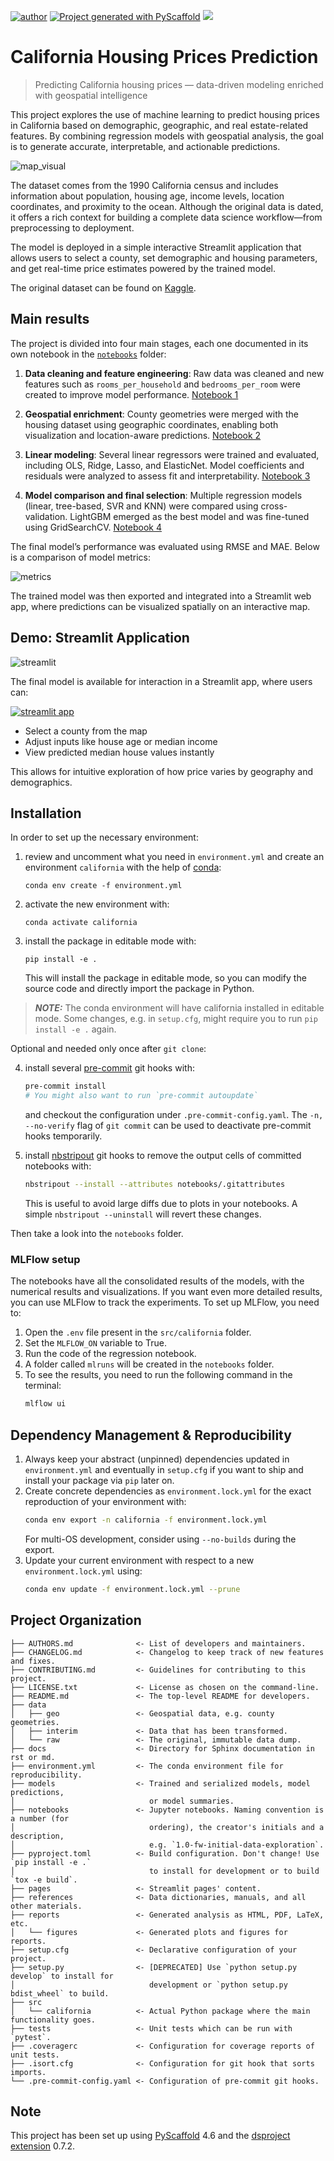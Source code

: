 [![author](https://img.shields.io/badge/Author-Francisco&nbsp;Bustamante-red.svg)](https://www.linkedin.com/in/flsbustamante/)
[![Project generated with PyScaffold](https://img.shields.io/badge/-PyScaffold-005CA0?logo=pyscaffold)](https://pyscaffold.org/)
[![](https://img.shields.io/badge/Python-3.11+-blue.svg)](https://www.python.org/)

# California Housing Prices Prediction

> Predicting California housing prices — data-driven modeling enriched with geospatial intelligence

This project explores the use of machine learning to predict housing prices in
California based on demographic, geographic, and real estate-related features.
By combining regression models with geospatial analysis, the goal is to generate
accurate, interpretable, and actionable predictions.

![map_visual](reports/figures/map_house_income.png)

The dataset comes from the 1990 California census and includes information about
population, housing age, income levels, location coordinates, and proximity to
the ocean. Although the original data is dated, it offers a rich context for
building a complete data science workflow—from preprocessing to deployment.

The model is deployed in a simple interactive Streamlit application that allows
users to select a county, set demographic and housing parameters, and get
real-time price estimates powered by the trained model.

The original dataset can be found on [Kaggle](https://www.kaggle.com/datasets/camnugent/california-housing-prices/data).

## Main results

The project is divided into four main stages, each one documented in its own notebook in the [`notebooks`](notebooks/) folder:

1. **Data cleaning and feature engineering**: Raw data was cleaned and new
features such as `rooms_per_household` and `bedrooms_per_room` were created to
improve model performance. [Notebook 1](notebooks/01-flsb-data_cleansing.ipynb)

2. **Geospatial enrichment**: County geometries were merged with the housing
dataset using geographic coordinates, enabling both visualization and
location-aware predictions. [Notebook 2](notebooks/02-flsb-geo.ipynb)

3. **Linear modeling**: Several linear regressors were trained and evaluated,
including OLS, Ridge, Lasso, and ElasticNet. Model coefficients and residuals
were analyzed to assess fit and interpretability. [Notebook
3](notebooks/03-flsb-linear_models.ipynb)

4. **Model comparison and final selection**: Multiple regression models (linear,
tree-based, SVR and KNN) were compared using cross-validation. LightGBM emerged
as the best model and was fine-tuned using GridSearchCV. [Notebook
4](notebooks/04-flsb-all_models.ipynb)

The final model’s performance was evaluated using RMSE and MAE. Below is a
comparison of model metrics:

![metrics](reports/figures/metrics.png)

The trained model was then exported and integrated into a Streamlit web app,
where predictions can be visualized spatially on an interactive map.

## Demo: Streamlit Application

![streamlit](reports/figures/streamlit.png)

The final model is available for interaction in a Streamlit app, where users can:

[![streamlit app](https://img.shields.io/badge/-Streamlit%20app-FF4B4B?style=for-the-badge&logo=Streamlit&logoColor=white)](https://streamlitapp.com/)

* Select a county from the map
* Adjust inputs like house age or median income
* View predicted median house values instantly

This allows for intuitive exploration of how price varies by geography and demographics.

## Installation

In order to set up the necessary environment:

1. review and uncomment what you need in `environment.yml` and create an environment `california` with the help of [conda]:

   ```
   conda env create -f environment.yml
   ```

2. activate the new environment with:
   ```
   conda activate california
   ```

3. install the package in editable mode with:
   ```
   pip install -e .
   ```
   This will install the package in editable mode, so you can modify the source code and
   directly import the package in Python.

> **_NOTE:_**  The conda environment will have california installed in editable mode.
> Some changes, e.g. in `setup.cfg`, might require you to run `pip install -e .` again.


Optional and needed only once after `git clone`:

4. install several [pre-commit] git hooks with:
   ```bash
   pre-commit install
   # You might also want to run `pre-commit autoupdate`
   ```
   and checkout the configuration under `.pre-commit-config.yaml`.
   The `-n, --no-verify` flag of `git commit` can be used to deactivate pre-commit hooks temporarily.

5. install [nbstripout] git hooks to remove the output cells of committed notebooks with:
   ```bash
   nbstripout --install --attributes notebooks/.gitattributes
   ```
   This is useful to avoid large diffs due to plots in your notebooks.
   A simple `nbstripout --uninstall` will revert these changes.


Then take a look into the `notebooks` folder.

### MLFlow setup

The notebooks have all the consolidated results of the models, with the
numerical results and visualizations. If you want even more detailed results,
you can use MLFlow to track the experiments. To set up MLFlow, you need to:

1. Open the `.env` file present in the `src/california` folder.
2. Set the `MLFLOW_ON` variable to True.
3. Run the code of the regression notebook.
4. A folder called `mlruns` will be created in the `notebooks` folder.
5. To see the results, you need to run the following command in the terminal:
   ```bash
   mlflow ui
   ```

## Dependency Management & Reproducibility

1. Always keep your abstract (unpinned) dependencies updated in
`environment.yml` and eventually in `setup.cfg` if you want to ship and install
your package via `pip` later on.
2. Create concrete dependencies as `environment.lock.yml` for the exact reproduction of your
   environment with:
   ```bash
   conda env export -n california -f environment.lock.yml
   ```
   For multi-OS development, consider using `--no-builds` during the export.
3. Update your current environment with respect to a new `environment.lock.yml` using:
   ```bash
   conda env update -f environment.lock.yml --prune
   ```

## Project Organization

```
├── AUTHORS.md              <- List of developers and maintainers.
├── CHANGELOG.md            <- Changelog to keep track of new features and fixes.
├── CONTRIBUTING.md         <- Guidelines for contributing to this project.
├── LICENSE.txt             <- License as chosen on the command-line.
├── README.md               <- The top-level README for developers.
├── data
│   ├── geo                 <- Geospatial data, e.g. county geometries.
│   ├── interim             <- Data that has been transformed.
│   └── raw                 <- The original, immutable data dump.
├── docs                    <- Directory for Sphinx documentation in rst or md.
├── environment.yml         <- The conda environment file for reproducibility.
├── models                  <- Trained and serialized models, model predictions,
│                              or model summaries.
├── notebooks               <- Jupyter notebooks. Naming convention is a number (for
│                              ordering), the creator's initials and a description,
│                              e.g. `1.0-fw-initial-data-exploration`.
├── pyproject.toml          <- Build configuration. Don't change! Use `pip install -e .`
│                              to install for development or to build `tox -e build`.
├── pages                   <- Streamlit pages' content.
├── references              <- Data dictionaries, manuals, and all other materials.
├── reports                 <- Generated analysis as HTML, PDF, LaTeX, etc.
│   └── figures             <- Generated plots and figures for reports.
├── setup.cfg               <- Declarative configuration of your project.
├── setup.py                <- [DEPRECATED] Use `python setup.py develop` to install for
│                              development or `python setup.py bdist_wheel` to build.
├── src
│   └── california          <- Actual Python package where the main functionality goes.
├── tests                   <- Unit tests which can be run with `pytest`.
├── .coveragerc             <- Configuration for coverage reports of unit tests.
├── .isort.cfg              <- Configuration for git hook that sorts imports.
└── .pre-commit-config.yaml <- Configuration of pre-commit git hooks.
```

<!-- pyscaffold-notes -->

## Note

This project has been set up using [PyScaffold] 4.6 and the [dsproject extension] 0.7.2.

[conda]: https://docs.conda.io/
[pre-commit]: https://pre-commit.com/
[Jupyter]: https://jupyter.org/
[nbstripout]: https://github.com/kynan/nbstripout
[Google style]: http://google.github.io/styleguide/pyguide.html#38-comments-and-docstrings
[PyScaffold]: https://pyscaffold.org/
[dsproject extension]: https://github.com/pyscaffold/pyscaffoldext-dsproject
